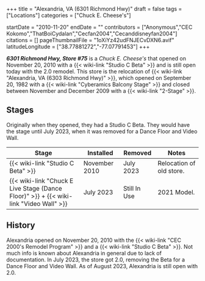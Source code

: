 +++
title = "Alexandria, VA (6301 Richmond Hwy)"
draft = false
tags = ["Locations"]
categories = ["Chuck E. Cheese's"]


startDate = "2010-11-20"
endDate = ""
contributors = ["Anonymous","CEC Kokomo","ThatBoiCydalan","Cecfan2004","Cecanddisneyfan2004"]
citations = []
pageThumbnailFile = "1oXiYz42udFNJECvDXN6.avif"
latitudeLongitude = ["38.77881272","-77.07791453"]
+++

***6301 Richmond Hwy, Store #75*** is a *Chuck E. Cheese's* that opened on November 20, 2010 with a {{< wiki-link "Studio C Beta" >}} and is still open today with the 2.0 remodel. This store is the relocation of {{< wiki-link "Alexandria, VA (6303 Richmond Hwy)" >}}, which opened on September 20, 1982 with a {{< wiki-link "Cyberamics Balcony Stage" >}} and closed between November and December 2009 with a {{< wiki-link "2-Stage" >}}.

## Stages

Originally when they opened, they had a Studio C Beta. They would have the stage until July 2023, when it was removed for a Dance Floor and Video Wall.

| Stage                                                                                             | Installed     | Removed      | Notes                    |
|---------------------------------------------------------------------------------------------------|---------------|--------------|--------------------------|
| {{< wiki-link "Studio C Beta" >}}                                                           | November 2010 | July 2023    | Relocation of old store. |
| {{< wiki-link "Chuck E Live Stage (Dance Floor)" >}} + {{< wiki-link "Video Wall" >}} | July 2023     | Still In Use | 2021 Model.              |

## History

Alexandria opened on November 20, 2010 with the {{< wiki-link "CEC 2000's Remodel Program" >}} and a {{< wiki-link "Studio C Beta" >}}. Not much info is known about Alexandria in general due to lack of documentation. In July 2023, the store got 2.0, removing the Beta for a Dance Floor and Video Wall. As of August 2023, Alexandria is still open with 2.0.
